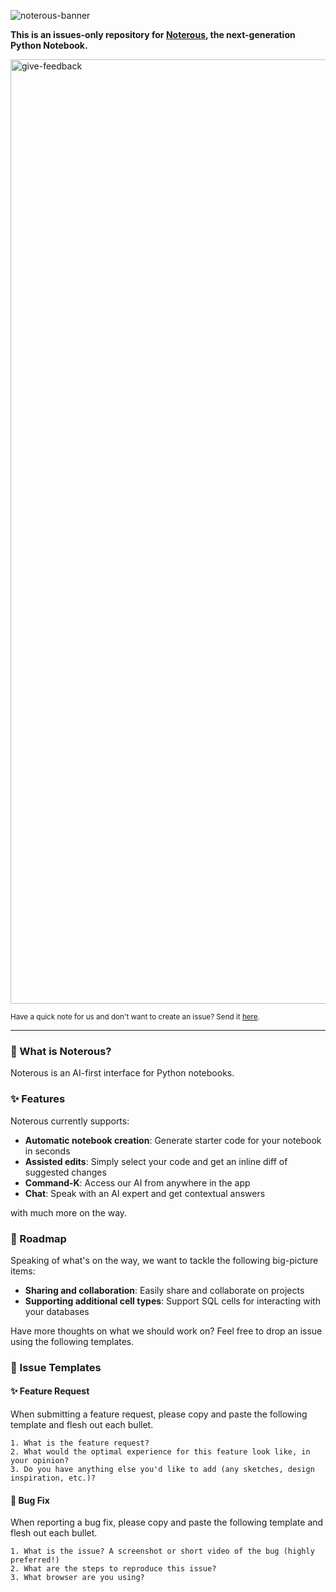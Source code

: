 ![noterous-banner](https://github.com/squaredtechnologies/noterous/assets/26368245/e3b8c541-1575-4748-b737-4c1d0a7aab2a)

**This is an issues-only repository for [Noterous](https://www.noterous.com), the next-generation Python Notebook.**

<img width="1511" alt="give-feedback" src="https://github.com/squaredtechnologies/noterous/assets/26368245/ba92f587-1d3d-430b-9e68-d478073c36ea">

<sub>Have a quick note for us and don't want to create an issue? Send it [here](https://www.tally.so/r/w8xako).</sub>

---

### 👀 What is Noterous?

Noterous is an AI-first interface for Python notebooks.


### ✨ Features

Noterous currently supports:
- **Automatic notebook creation**: Generate starter code for your notebook in seconds
- **Assisted edits**: Simply select your code and get an inline diff of suggested changes
- **Command-K**: Access our AI from anywhere in the app
- **Chat**: Speak with an AI expert and get contextual answers

with much more on the way.


### 🚗 Roadmap

Speaking of what's on the way, we want to tackle the following big-picture items:
- **Sharing and collaboration**: Easily share and collaborate on projects
- **Supporting additional cell types**: Support SQL cells for interacting with your databases

Have more thoughts on what we should work on? Feel free to drop an issue using the following templates.


### 📝 Issue Templates

#### ✨ Feature Request

When submitting a feature request, please copy and paste the following template and flesh out each bullet.

```
1. What is the feature request?
2. What would the optimal experience for this feature look like, in your opinion?
3. Do you have anything else you'd like to add (any sketches, design inspiration, etc.)?
```
   
#### 🐞 Bug Fix

When reporting a bug fix, please copy and paste the following template and flesh out each bullet.

```
1. What is the issue? A screenshot or short video of the bug (highly preferred!)
2. What are the steps to reproduce this issue?
3. What browser are you using?
```


